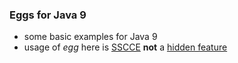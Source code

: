 ### Eggs for Java 9

* some basic examples for Java 9 
* usage of *egg* here is [SSCCE](http://sscce.org/) **not** a [hidden feature](https://en.wikipedia.org/wiki/Easter_egg_(media))
